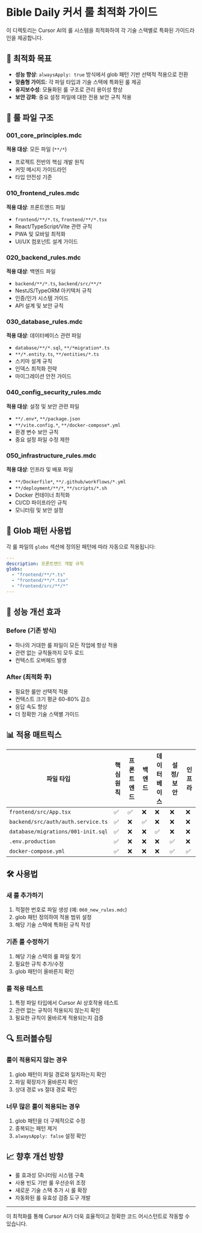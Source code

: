 # Bible Daily 커서 룰 최적화 가이드

이 디렉토리는 Cursor AI의 룰 시스템을 최적화하여 각 기술 스택별로 특화된 가이드라인을 제공합니다.

## 🎯 최적화 목표

- **성능 향상**: `alwaysApply: true` 방식에서 glob 패턴 기반 선택적 적용으로 전환
- **맞춤형 가이드**: 각 파일 타입과 기술 스택에 특화된 룰 제공
- **유지보수성**: 모듈화된 룰 구조로 관리 용이성 향상
- **보안 강화**: 중요 설정 파일에 대한 전용 보안 규칙 적용

## 📁 룰 파일 구조

### 001_core_principles.mdc

**적용 대상**: 모든 파일 (`**/*`)

- 프로젝트 전반의 핵심 개발 원칙
- 커밋 메시지 가이드라인
- 타입 안전성 기준

### 010_frontend_rules.mdc

**적용 대상**: 프론트엔드 파일

- `frontend/**/*.ts`, `frontend/**/*.tsx`
- React/TypeScript/Vite 관련 규칙
- PWA 및 모바일 최적화
- UI/UX 컴포넌트 설계 가이드

### 020_backend_rules.mdc

**적용 대상**: 백엔드 파일

- `backend/**/*.ts`, `backend/src/**/*`
- NestJS/TypeORM 아키텍처 규칙
- 인증/인가 시스템 가이드
- API 설계 및 보안 규칙

### 030_database_rules.mdc

**적용 대상**: 데이터베이스 관련 파일

- `database/**/*.sql`, `**/*migration*.ts`
- `**/*.entity.ts`, `**/entities/*.ts`
- 스키마 설계 규칙
- 인덱스 최적화 전략
- 마이그레이션 안전 가이드

### 040_config_security_rules.mdc

**적용 대상**: 설정 및 보안 관련 파일

- `**/.env*`, `**/package.json`
- `**/vite.config.*`, `**/docker-compose*.yml`
- 환경 변수 보안 규칙
- 중요 설정 파일 수정 제한

### 050_infrastructure_rules.mdc

**적용 대상**: 인프라 및 배포 파일

- `**/Dockerfile*`, `**/.github/workflows/*.yml`
- `**/deployment/**/*`, `**/scripts/*.sh`
- Docker 컨테이너 최적화
- CI/CD 파이프라인 규칙
- 모니터링 및 보안 설정

## 🔧 Glob 패턴 사용법

각 룰 파일의 `globs` 섹션에 정의된 패턴에 따라 자동으로 적용됩니다:

```yaml
---
description: 프론트엔드 개발 규칙
globs:
  - "frontend/**/*.ts"
  - "frontend/**/*.tsx"
  - "frontend/src/**/*"
---
```

## 🚀 성능 개선 효과

### Before (기존 방식)

- 하나의 거대한 룰 파일이 모든 작업에 항상 적용
- 관련 없는 규칙들까지 모두 로드
- 컨텍스트 오버헤드 발생

### After (최적화 후)

- 필요한 룰만 선택적 적용
- 컨텍스트 크기 평균 60-80% 감소
- 응답 속도 향상
- 더 정확한 기술 스택별 가이드

## 📊 적용 매트릭스

| 파일 타입                          | 핵심 원칙 | 프론트엔드 | 백엔드 | 데이터베이스 | 설정/보안 | 인프라 |
| ---------------------------------- | --------- | ---------- | ------ | ------------ | --------- | ------ |
| `frontend/src/App.tsx`             | ✅        | ✅         | ❌     | ❌           | ❌        | ❌     |
| `backend/src/auth/auth.service.ts` | ✅        | ❌         | ✅     | ❌           | ❌        | ❌     |
| `database/migrations/001-init.sql` | ✅        | ❌         | ❌     | ✅           | ❌        | ❌     |
| `.env.production`                  | ✅        | ❌         | ❌     | ❌           | ✅        | ❌     |
| `docker-compose.yml`               | ✅        | ❌         | ❌     | ❌           | ✅        | ✅     |

## 🛠️ 사용법

### 새 룰 추가하기

1. 적절한 번호로 파일 생성 (예: `060_new_rules.mdc`)
2. glob 패턴 정의하여 적용 범위 설정
3. 해당 기술 스택에 특화된 규칙 작성

### 기존 룰 수정하기

1. 해당 기술 스택의 룰 파일 찾기
2. 필요한 규칙 추가/수정
3. glob 패턴이 올바른지 확인

### 룰 적용 테스트

1. 특정 파일 타입에서 Cursor AI 상호작용 테스트
2. 관련 없는 규칙이 적용되지 않는지 확인
3. 필요한 규칙이 올바르게 적용되는지 검증

## 🔍 트러블슈팅

### 룰이 적용되지 않는 경우

1. glob 패턴이 파일 경로와 일치하는지 확인
2. 파일 확장자가 올바른지 확인
3. 상대 경로 vs 절대 경로 확인

### 너무 많은 룰이 적용되는 경우

1. glob 패턴을 더 구체적으로 수정
2. 중복되는 패턴 제거
3. `alwaysApply: false` 설정 확인

## 📈 향후 개선 방향

- 룰 효과성 모니터링 시스템 구축
- 사용 빈도 기반 룰 우선순위 조정
- 새로운 기술 스택 추가 시 룰 확장
- 자동화된 룰 유효성 검증 도구 개발

---

이 최적화를 통해 Cursor AI가 더욱 효율적이고 정확한 코드 어시스턴트로 작동할 수 있습니다.
